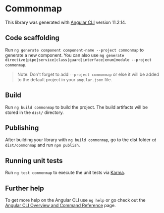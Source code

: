 # Commonmap

This library was generated with [Angular CLI](https://github.com/angular/angular-cli) version 11.2.14.

## Code scaffolding

Run `ng generate component component-name --project commonmap` to generate a new component. You can also use `ng generate directive|pipe|service|class|guard|interface|enum|module --project commonmap`.
> Note: Don't forget to add `--project commonmap` or else it will be added to the default project in your `angular.json` file. 

## Build

Run `ng build commonmap` to build the project. The build artifacts will be stored in the `dist/` directory.

## Publishing

After building your library with `ng build commonmap`, go to the dist folder `cd dist/commonmap` and run `npm publish`.

## Running unit tests

Run `ng test commonmap` to execute the unit tests via [Karma](https://karma-runner.github.io).

## Further help

To get more help on the Angular CLI use `ng help` or go check out the [Angular CLI Overview and Command Reference](https://angular.io/cli) page.
